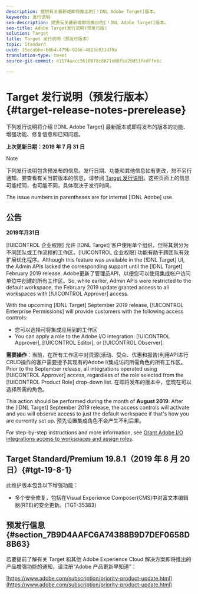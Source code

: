 ```yaml
---
description: 提供有关最新或即将推出的[！DNL Adobe Target]版本。
keywords: 发行说明
seo-description: 提供有关最新或即将推出的[！DNL Adobe Target]版本。
seo-title: Adobe Target发行说明(预发行版)
solution: Target
title: Target 发行说明（预发行版本）
topic: Standard
uuid: 35ecabbe-b8b4-479b-9266-4823c831d79a
translation-type: tm+mt
source-git-commit: e1174aacc5610878c8671e88fbd20d51fedffe6c

---
```



# Target 发行说明（预发行版本）{#target-release-notes-prerelease}

下列发行说明将介绍 [!DNL Adobe Target] 最新版本或即将发布的版本的功能、增强功能、修复信息和已知问题。

**上次更新日期：2019 年 7 月 31 日**

>[!NOTE]
>
>下列发行说明包含预发布的信息。发行日期、功能和其他信息如有更改，恕不另行通知。要查看有关当前版本的信息，请参阅 [Target 发行说明](release-notes.md)。这些页面上的信息可能相同，也可能不同，具体取决于发行时间。
>
>The issue numbers in parentheses are for internal [!DNL Adobe] use.

## 公告

**2019年月31日**

[!UICONTROL 企业权限] 允许 [!DNL Target] 客户使用单个组织，但将其划分为不同团队或工作流程的工作区。[!UICONTROL 企业权限] 功能有助于跨团队有效扩展优化程序。Although this feature was available in the [!DNL Target] UI, the Admin APIs lacked the corresponding support until the [!DNL Target] February 2019 release. Adobe更新了管理员API，以便您可以使用集成帐户访问单位中创建的所有工作区。So, while earlier, Admin APIs were restricted to the default workspace, the February 2019 update granted access to all workspaces with [!UICONTROL Approver] access.

With the upcoming [!DNL Target] September 2019 release, [!UICONTROL Enterprise Permissions] will provide customers with the following access controls:

* 您可以选择可将集成应用到的工作区
* You can apply a role to the Adobe I/O integration: [!UICONTROL Approver], [!UICONTROL Editor], or [!UICONTROL Observer].

**需要操作**：当前，在所有工作区中对资源(活动、受众、优惠和报告)利用API进行CRUD操作的客户需要授予其现有的Adobe I/集成访问所需角色的所有工作区。Prior to the September release, all integrations operated using [!UICONTROL Approver] access, regardless of the role selected from the [!UICONTROL Product Role] drop-down list. 在即将发布的版本中，您现在可以选择所需的角色。

This action should be performed during the month of **August 2019**. After the [!DNL Target] September 2019 release, the access controls will activate and you will observe access to just the default workspace if that's how you are currently set up. 预先设置集成角色不会产生不利后果。

For step-by-step instructions and more information, see [Grant Adobe I/O integrations access to workspaces and assign roles](/help/administrating-target/c-user-management/property-channel/configure-adobe-io-integration.md).

## Target Standard/Premium 19.8.1（2019 年 8 月 20 日）{#tgt-19-8-1}

此维护版本包含以下增强功能：

* 多个安全修复，包括在Visual Experience Composer(CMS)中对富文本编辑器(RTE)的安全更新。(TGT-35383)

## 预发行信息 {#section_7B9D4AAFC6A74388B9D7DEF0658D8B63}

若要提前了解有关 Target 和其他 Adobe Experience Cloud 解决方案即将推出的产品增强功能的通知，请注册“Adobe 产品更新早知道”：

[https://www.adobe.com/subscription/priority-product-update.html](https://www.adobe.com/subscription/priority-product-update.html)
